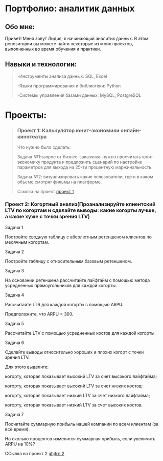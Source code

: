 # Портфолио: аналитик данных
## Обо мне:
Привет! Меня зовут Лидия, я начинающий аналитик данных. В этом репозитории вы можете найти некоторые из моих проектов, выполненных во время обучения и практики.
## Навыки и технологии:
 > -Инструменты анализа данных: SQL, Excel
 > 
 >-Языки программирования и библиотеки: Python
 > 
 >-Системы управления базами данных: MySQL, PostgreSQL
# Проекты:
> ### Проект 1: Калькулятор юнит-экономики онлайн-кинотеатра
> Что нужно было сделать:
> 
> Задача №1:запрос от бизнес-заказчика-нужно просчитать юнит-экономику продукта и предложить сценарий по настройке параметров для выхода на 25-ти процентную маржинальность.
> 
> Задача №2: визуализировать какие пользователи, где и в каком объеме смотрят фильмы на платформе.
> 
> Ссылка на проект [проект 1](https://github.com/LidiyaZimenkova/Lidiya/blob/main/калькулятор%20юнит-экономики%20для%20онлайн%20кинотеатра.xlsx)
### Проект 2: Когортный  анализ(Проанализируйте клиентский LTV по когортам и сделайте выводы: какие когорты лучше, а какие хуже с точки зрения LTV)

Задача 1

Постройте сводную таблицу с абсолютным ретеншеном клиентов по месячным когортам.

Задача 2

Постройте таблицу с относительным базовым ретеншеном.

Задача 3

На основании ретеншена рассчитайте лайфтайм с помощью метода усредненных прямоугольников для каждой когорты.

Задача 4

Рассчитайте LTR для каждой когорты с помощью ARPU.

Предположите, что ARPU = 300.

Задача 5

Рассчитайте LTV с помощью усредненных костов для каждой когорты.

Задача 6

Сделайте выводы относительно хороших и плохих когорт с точки зрения LTV.

Для этого выделите:

 когорту, которая показывает высокий LTV за счет высокого лайфтайма;
 
 когорту, которая показывает высокий LTV за счет низких костов;
 
 когорту, которая показывает низкий LTV за счет низкого лайфтайма;
 
 когорту, которая показывает низкий LTV за счет высоких костов.

Задача 7

Посчитайте суммарную прибыль нашей компании по всем клиентам (за всё время).

На сколько процентов изменится суммарная прибыль, если увеличить ARPU на 10%?

ССылка на проект 2 [ghjtrn 2](https://github.com/LidiyaZimenkova/first-repository/blob/main/Когортный%20анализ.xlsx)
